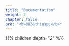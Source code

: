 ```yaml
---
title: "Documentation"
weight: 2
chapter: false
pre: "<b>002&thinsp;</b>"
---
```


{{% children depth="2" %}}
